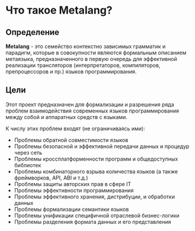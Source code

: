 # Что такое Metalang?

## Определение

**Metalang** - это семейство контекстно зависимых грамматик и парадигм, которые в совокупности являются формальным описанием метаязыка, предназначенного в первую очередь для эффективной реализации трансляторов (интерпретаторов, компиляторов, препроцессоров и пр.) языков программирования.

## Цели

Этот проект предназначен для формализации и разрешения ряда проблем взаимодействия современных языков программирования между собой и аппаратных средств с языками.

К числу этих проблем входят (не ограничиваясь ими):

* Проблемы обратной совместимости языков
* Проблемы безопасной и эффективной передачи данных и процедур через сеть
* Проблемы кроссплатформенности программ и общедоступных библиотек
* Проблемы комбинаторного взрыва количества языков (а также фреймворков, API, ABI и т.д.)
* Проблемы защиты авторских прав в сфере IT
* Проблемы эффективности программирования
* Проблемы эффективного хранения, дистрибуции, и обработки данных
* Проблемы формализации семантики языков
* Проблемы унификации специфичной отраслевой бизнес-логики
* Проблемы разделения формата данных и его представления

